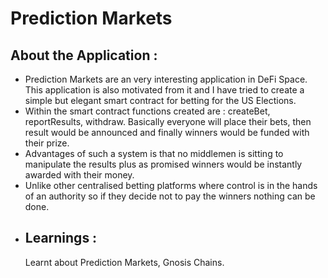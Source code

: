<h1> Prediction Markets </h1>

<h2> About the Application : </h2>
<ul>
<li> Prediction Markets are an very interesting application in DeFi Space. This application is also motivated from it and I have tried to create a simple but elegant smart contract for betting for the US Elections.</li>
<li> Within the smart contract functions created are : createBet, reportResults, withdraw. Basically everyone will place their bets, then result would be announced and finally winners would be funded with their prize. </li>
<li> Advantages of such a system is that no middlemen is sitting to manipulate the results plus as promised winners would be instantly awarded with their money.</li>
<li> Unlike other centralised betting platforms where control is in the hands of an authority so if they decide not to pay the winners nothing can be done. <li>

<h2> Learnings : </h2>
<p> Learnt about Prediction Markets, Gnosis Chains. </p>
